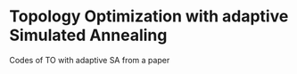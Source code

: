 # Topology Optimization with adaptive Simulated Annealing
 Codes of TO with adaptive SA from a paper 
